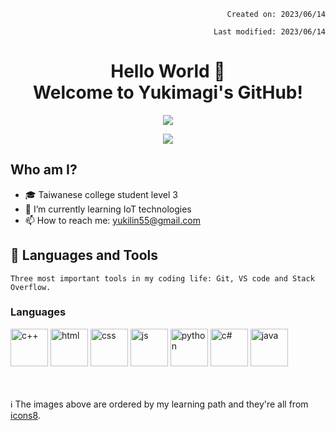 <!---
Yukimagi/Yukimagi is a ✨ special ✨ repository because its `README.md` (this file) appears on your GitHub profile.
You can click the Preview link to take a look at your changes.
--->

<p align="right"><code>Created on: 2023/06/14</code></p>
<p align="right"><code>Last modified: 2023/06/14</code></p>

<h1 align="center">
  Hello World 👋<br>
  Welcome to Yukimagi's GitHub!
</h1>

<p align="center"><img src="https://komarev.com/ghpvc/?username=PurpleRed0602&label=You+are+Visitor+No.&color=blueviolet"></p>

<p align="center"><img src="https://i.imgur.com/PCJnYSg.gif"></p>

<h2> Who am I?</h2>

- 🎓 Taiwanese college student level 3
- 🌱 I’m currently learning IoT technologies
- 📫 How to reach me: yukilin55@gmail.com

<h2>🔧 Languages and Tools</h2>

```
Three most important tools in my coding life: Git, VS code and Stack Overflow.
```

<h3>Languages</h3>
<span>
  <img src="https://img.icons8.com/color/96/000000/c-plus-plus-logo.png" width="60" alt="c++">
  <img src="https://img.icons8.com/color/96/000000/html-5--v1.png" width="60" alt="html">
  <img src="https://img.icons8.com/color/96/000000/css3.png" width="60" alt="css">
  <img src="https://img.icons8.com/fluency/96/000000/javascript.png" width="60" alt="js">
  <img src="https://img.icons8.com/fluency/96/000000/python.png" width="60" alt="python">
  <img src="https://img.icons8.com/color/96/000000/c-sharp-logo-2.png" width="60" alt="c#">
  <img src="https://img.icons8.com/color/96/000000/java.png" width="60" alt="java">
  
</span>

<br><br>
ℹ️ The images above are ordered by my learning path and they're all from [icons8](https://icons8.com/).
